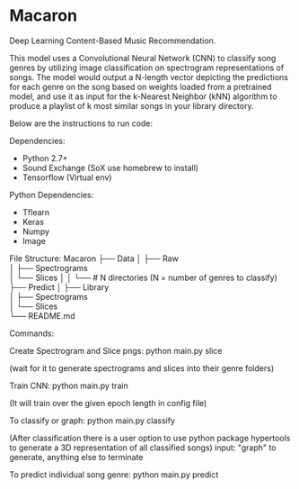 # Macaron

Deep Learning Content-Based Music Recommendation.

This model uses a Convolutional Neural Network (CNN) to classify song genres by utilizing image classification on spectrogram
representations of songs. The model would output a N-length vector depicting the predictions for each genre on the song based
on weights loaded from a pretrained model, and use it as input for the k-Nearest Neighbor (kNN) algorithm to produce a playlist of 
k most similar songs in your library directory.

Below are the instructions to run code:

Dependencies:
 - Python 2.7+
 - Sound Exchange (SoX use homebrew to install)
 - Tensorflow (Virtual env)

Python Dependencies:
 - Tflearn
 - Keras
 - Numpy
 - Image


File Structure:
Macaron
├── Data
│   ├── Raw          
│   ├── Spectrograms         
│   └── Slices
│   │	└── # N directories (N = number of genres to classify)      
├── Predict
│   ├── Library          
│   ├── Spectrograms        
│   └── Slices         
└── README.md

Commands:

Create Spectrogram and Slice pngs:
	python main.py slice

(wait for it to generate spectrograms and slices into their genre folders)

Train CNN:
	python main.py train

(It will train over the given epoch length in config file)

To classify or graph:
	python main.py classify
  
(After classification there is a user option to use python package hypertools to generate a 3D 
representation of all classified songs)
	input: "graph" to generate, anything else to terminate

To predict individual song genre:
	python main.py predict

